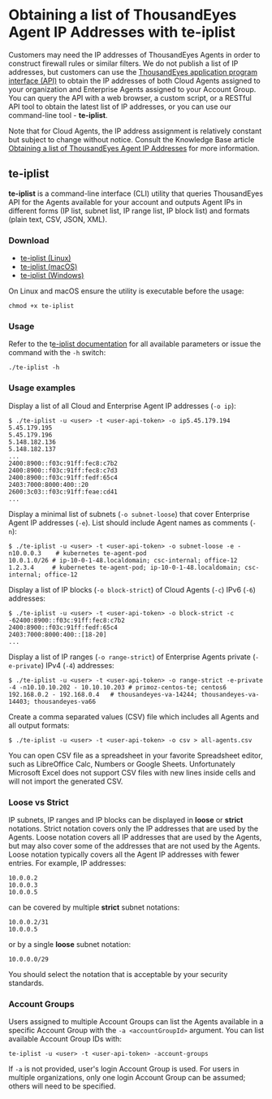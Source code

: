 # Obtaining a list of ThousandEyes Agent IP Addresses with te-iplist

Customers may need the IP addresses of ThousandEyes Agents in order to construct firewall rules or similar filters. We do not publish a list of IP addresses, but customers can use the [ThousandEyes application program interface \(API\)](https://success.thousandeyes.com/ViewArticle?articleIdParam=kA0E0000000CmnuKAC) to obtain the IP addresses of both Cloud Agents assigned to your organization and Enterprise Agents assigned to your Account Group. You can query the API with a web browser, a custom script, or a RESTful API tool to obtain the latest list of IP addresses, or you can use our command-line tool - **te-iplist**.

Note that for Cloud Agents, the IP address assignment is relatively constant but subject to change without notice. Consult the Knowledge Base article [Obtaining a list of ThousandEyes Agent IP Addresses](https://success.thousandeyes.com/ViewArticle?articleIdParam=kA0E0000000CmnuKAC) for more information.

## te-iplist

**te-iplist** is a command-line interface \(CLI\) utility that queries ThousandEyes API for the Agents available for your account and outputs Agent IPs in different forms \(IP list, subnet list, IP range list, IP block list\) and formats \(plain text, CSV, JSON, XML\).

### Download

* [te-iplist \(Linux\)](https://github.com/thousandeyes/te-iplist/raw/master/bin/linux-32/te-iplist)
* [te-iplist \(macOS\)](https://github.com/thousandeyes/te-iplist/raw/master/bin/macos/te-iplist)
* [te-iplist \(Windows\)](https://github.com/thousandeyes/te-iplist/raw/master/bin/win/te-iplist.exe)

 On Linux and macOS ensure the utility is executable before the usage:

```text
chmod +x te-iplist
```

### Usage

Refer to the t[e-iplist documentation](https://github.com/thousandeyes/te-iplist/blob/master/README.md) for all available parameters or issue the command with the `-h` switch:

```text
./te-iplist -h
```

### Usage examples

Display a list of all Cloud and Enterprise Agent IP addresses \(`-o ip`\):

```text
$ ./te-iplist -u <user> -t <user-api-token> -o ip5.45.179.194
5.45.179.195
5.45.179.196
5.148.182.136
5.148.182.137
...
2400:8900::f03c:91ff:fec8:c7b2
2400:8900::f03c:91ff:fec8:c7d3
2400:8900::f03c:91ff:fedf:65c4
2403:7000:8000:400::20
2600:3c03::f03c:91ff:feae:cd41
...
```

Display a minimal list of subnets \(`-o subnet-loose`\) that cover Enterprise Agent IP addresses \(`-e`\). List should include Agent names as comments \(`-n`\):

```text
$ ./te-iplist -u <user> -t <user-api-token> -o subnet-loose -e -n10.0.0.3    # kubernetes te-agent-pod
10.0.1.0/26 # ip-10-0-1-48.localdomain; csc-internal; office-12
1.2.3.4     # kubernetes te-agent-pod; ip-10-0-1-48.localdomain; csc-internal; office-12
```

Display a list of IP blocks \(`-o block-strict`\) of Cloud Agents \(`-c`\) IPv6 \(`-6`\) addresses:

```text
$ ./te-iplist -u <user> -t <user-api-token> -o block-strict -c -62400:8900::f03c:91ff:fec8:c7b2
2400:8900::f03c:91ff:fedf:65c4
2403:7000:8000:400::[18-20]
...
```

Display a list of IP ranges \(`-o range-strict`\) of Enterprise Agents private \(`-e-private`\) IPv4 \(`-4`\) addresses:

```text
$ ./te-iplist -u <user> -t <user-api-token> -o range-strict -e-private -4 -n10.10.10.202 - 10.10.10.203 # primoz-centos-te; centos6
192.168.0.2 - 192.168.0.4   # thousandeyes-va-14244; thousandeyes-va-14403; thousandeyes-va66
```

Create a comma separated values \(CSV\) file which includes all Agents and all output formats:

```text
$ ./te-iplist -u <user> -t <user-api-token> -o csv > all-agents.csv
```

You can open CSV file as a spreadsheet in your favorite Spreadsheet editor, such as LibreOffice Calc, Numbers or Google Sheets. Unfortunately Microsoft Excel does not support CSV files with new lines inside cells and will not import the generated CSV.

### Loose vs Strict

IP subnets, IP ranges and IP blocks can be displayed in **loose** or **strict** notations. Strict notation covers only the IP addresses that are used by the Agents. Loose notation covers all IP addresses that are used by the Agents, but may also cover some of the addresses that are not used by the Agents. Loose notation typically covers all the Agent IP addresses with fewer entries. For example, IP addresses:

```text
10.0.0.2
10.0.0.3
10.0.0.5
```

can be covered by multiple **strict** subnet notations:

```text
10.0.0.2/31
10.0.0.5
```

or by a single **loose** subnet notation:

```text
10.0.0.0/29
```

You should select the notation that is acceptable by your security standards.

### Account Groups

Users assigned to multiple Account Groups can list the Agents available in a specific Account Group with the `-a <accountGroupId>` argument. You can list available Account Group IDs with:

```text
te-iplist -u <user> -t <user-api-token> -account-groups
```

If `-a` is not provided, user's login Account Group is used.  For users in multiple organizations, only one login Account Group can be assumed; others will need to be specified.

